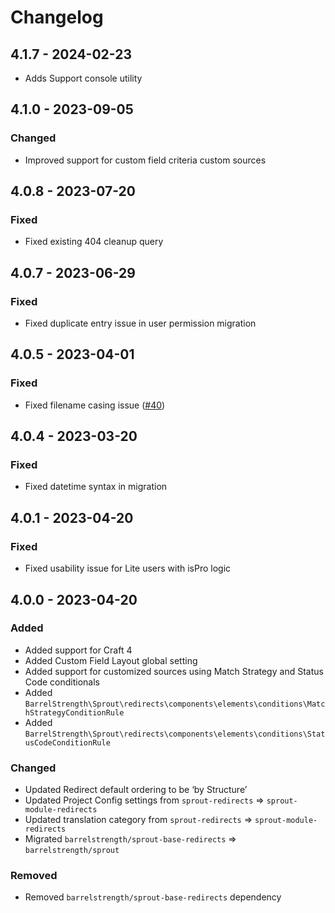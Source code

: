 # Changelog

## 4.1.7 - 2024-02-23

- Adds Support console utility

## 4.1.0 - 2023-09-05

### Changed

- Improved support for custom field criteria custom sources 

## 4.0.8 - 2023-07-20

### Fixed

- Fixed existing 404 cleanup query

## 4.0.7 - 2023-06-29

### Fixed

- Fixed duplicate entry issue in user permission migration

## 4.0.5 - 2023-04-01

### Fixed

- Fixed filename casing issue ([#40][#40redirects])

[#40redirects]: https://github.com/barrelstrength/sprout-redirects/issues/40

## 4.0.4 - 2023-03-20

### Fixed

- Fixed datetime syntax in migration

## 4.0.1 - 2023-04-20

### Fixed

- Fixed usability issue for Lite users with isPro logic

## 4.0.0 - 2023-04-20

### Added

- Added support for Craft 4
- Added Custom Field Layout global setting
- Added support for customized sources using Match Strategy and Status Code conditionals
- Added `BarrelStrength\Sprout\redirects\components\elements\conditions\MatchStrategyConditionRule`
- Added `BarrelStrength\Sprout\redirects\components\elements\conditions\StatusCodeConditionRule`

### Changed

- Updated Redirect default ordering to be ‘by Structure’
- Updated Project Config settings from `sprout-redirects` => `sprout-module-redirects`
- Updated translation category from `sprout-redirects` => `sprout-module-redirects`
- Migrated `barrelstrength/sprout-base-redirects` => `barrelstrength/sprout`

### Removed

- Removed `barrelstrength/sprout-base-redirects` dependency

